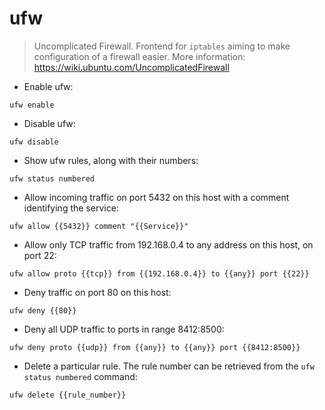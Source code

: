 # ufw

> Uncomplicated Firewall.
> Frontend for `iptables` aiming to make configuration of a firewall easier.
> More information: <https://wiki.ubuntu.com/UncomplicatedFirewall>

- Enable ufw:

`ufw enable`

- Disable ufw:

`ufw disable`

- Show ufw rules, along with their numbers:

`ufw status numbered`

- Allow incoming traffic on port 5432 on this host with a comment identifying the service:

`ufw allow {{5432}} comment "{{Service}}"`

- Allow only TCP traffic from 192.168.0.4 to any address on this host, on port 22:

`ufw allow proto {{tcp}} from {{192.168.0.4}} to {{any}} port {{22}}`

- Deny traffic on port 80 on this host:

`ufw deny {{80}}`

- Deny all UDP traffic to ports in range 8412:8500:

`ufw deny proto {{udp}} from {{any}} to {{any}} port {{8412:8500}}`

- Delete a particular rule. The rule number can be retrieved from the `ufw status numbered` command:

`ufw delete {{rule_number}}`
